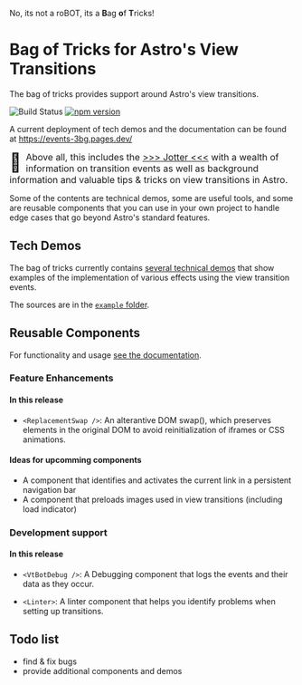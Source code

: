 No, its not a roBOT, its a <b>B</b>ag <b>o</b>f <b>T</b>ricks!

# Bag of Tricks for Astro's View Transitions

The bag of tricks provides support around Astro's view transitions.

![Build Status](https://github.com/martrapp/astro-vt-bot/actions/workflows/astro.yml/badge.svg)
[![npm version](https://badge.fury.io/js/astro-vtbot.svg)](https://badge.fury.io/js/astro-vtbot)

A current deployment of tech demos and the documentation can be found at https://events-3bg.pages.dev/

<span style="font-size: max(2rem,calc(100vw / 30)); float: left; padding: 0 0.5rem 0rem 0;">📓</span><span style="font-size:max(1rem,calc(100vw / 60));">Above all, this includes the [>>>  Jotter <<<](https://events-3bg.pages.dev/docs/Jotter/) with a wealth of information on transition events as well as background information and valuable tips & tricks on view transitions in Astro.</span>

Some of the contents are technical demos, some are useful tools, and some are reusable components that you can use in your own project to handle edge cases that go beyond Astro's standard features.

## Tech Demos

The bag of tricks currently contains [several technical demos](https://events-3bg.pages.dev/demos/) that show examples of the implementation of various effects using the view transition events.

The sources are in the [`example` folder](https://github.com/martrapp/astro-vt-bot/tree/main/example).

## Reusable Components

For functionality and usage [see the documentation](https://events-3bg.pages.dev/components/).

### Feature Enhancements

#### In this release

- `<ReplacementSwap />`: An alterantive DOM swap(), which preserves elements in the original DOM to avoid reinitialization of iframes or CSS animations.

#### Ideas for upcomming components

- A component that identifies and activates the current link in a persistent navigation bar
- A component that preloads images used in view transitions (including load indicator)

### Development support

#### In this release

- `<VtBotDebug />`: A Debugging component that logs the events and their data as they occur.


- `<Linter>`: A linter component that helps you identify problems when setting up transitions.

## Todo list

- find & fix bugs
- provide additional components and demos

